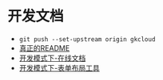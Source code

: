 # 开发文档

- `git push --set-upstream origin gkcloud`
- [真正的README](./src/views/devDoc/docFile/README.md)
- [开发模式下-在线文档](http://localhost:8084/#/dev)
- [开发模式下-表单布局工具](http://localhost:8084/#/dev/layout)
